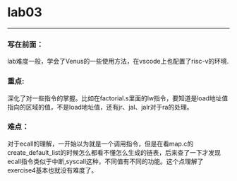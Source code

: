 # lab03

------

### 写在前面：

​	    lab难度一般，学会了Venus的一些使用方法，在vscode上也配置了risc-v的环境.

### 重点:

​		深化了对一些指令的掌握。比如在factorial.s里面的lw指令，要知道是load地址值指向的区域的值，不是load地址值，还有jr、jal、jalr对于ra的处理。

### 难点：

​		对于ecall的理解，一开始以为就是一个调用指令，但是在看map.c的create_default_list的时候怎么都看不懂怎么生成的链表，后来查了一下才发现ecall指令类似于中断,syscall这种，不同值有不同的功能。这个点理解了exercise4基本也就没有难度了。